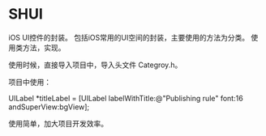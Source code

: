 # SHUI
iOS UI控件的封装。
包括iOS常用的UI空间的封装，主要使用的方法为分类。
使用类方法，实现。

使用时候，直接导入项目中，导入头文件 Categroy.h。

项目中使用：

UILabel *titleLabel = [UILabel labelWithTitle:@"Publishing rule" font:16 andSuperView:bgView];

使用简单，加大项目开发效率。
